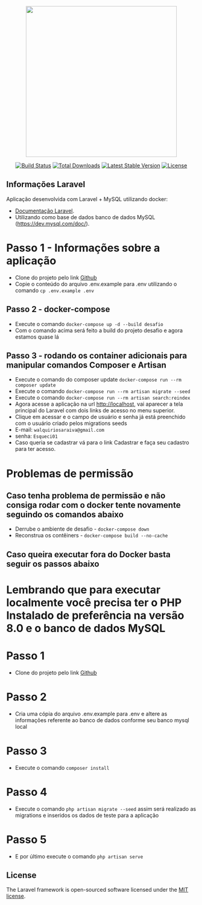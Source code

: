 <p align="center"><a href="https://laravel.com" target="_blank"><img src="https://raw.githubusercontent.com/laravel/art/master/logo-lockup/5%20SVG/2%20CMYK/1%20Full%20Color/laravel-logolockup-cmyk-red.svg" width="400"></a></p>

<p align="center">
<a href="https://travis-ci.org/laravel/framework"><img src="https://travis-ci.org/laravel/framework.svg" alt="Build Status"></a>
<a href="https://packagist.org/packages/laravel/framework"><img src="https://img.shields.io/packagist/dt/laravel/framework" alt="Total Downloads"></a>
<a href="https://packagist.org/packages/laravel/framework"><img src="https://img.shields.io/packagist/v/laravel/framework" alt="Latest Stable Version"></a>
<a href="https://packagist.org/packages/laravel/framework"><img src="https://img.shields.io/packagist/l/laravel/framework" alt="License"></a>
</p>

## Informações Laravel

Aplicação desenvolvida com Laravel + MySQL utilizando docker:

- [Documentação Laravel](https://laravel.com/docs/8.x).
- Utilizando como base de dados banco de dados MySQL (https://dev.mysql.com/doc/).

# Passo 1 - Informações sobre a aplicação
- Clone do projeto pelo link [Github](https://github.com/walquiriosaraiva/desafio.git)
- Copie o conteúdo do arquivo .env.example para .env utilizando o comando `cp .env.example .env`
## Passo 2 - docker-compose
- Execute o comando `docker-compose up -d --build desafio`
- Com o comando acima será feito a build do projeto desafio e agora estamos quase lá

## Passo 3 - rodando os container adicionais para manipular comandos Composer e Artisan
- Execute o comando do composer update `docker-compose run --rm composer update`
- Execute o comando `docker-compose run --rm artisan migrate --seed`
- Execute o comando `docker-compose run --rm artisan search:reindex`
- Agora acesse a aplicação na url [http://localhost](http://localhost), vai aparecer a tela principal do Laravel com dois links de acesso no menu superior.
- Clique em acessar e o campo de usuário e senha já está preenchido com o usuário criado pelos migrations seeds
- E-mail: `walquiriosaraiva@gmail.com`
- senha: `Esqueci01`
- Caso queria se cadastrar vá para o link Cadastrar e faça seu cadastro para ter acesso.

# Problemas de permissão
## Caso tenha problema de permissão e não consiga rodar com o docker tente novamente seguindo os comandos abaixo
- Derrube o ambiente de desafio - `docker-compose down`
- Reconstrua os contêiners - `docker-compose build --no-cache`

## Caso queira executar fora do Docker basta seguir os passos abaixo
# Lembrando que para executar localmente você precisa ter o PHP Instalado de preferência na versão 8.0 e o banco de dados MySQL

# Passo 1
- Clone do projeto pelo link [Github](https://github.com/walquiriosaraiva/desafio.git)

# Passo 2
- Cria uma cópia do arquivo .env.example para .env e altere as informações referente ao banco de dados conforme seu banco mysql local

# Passo 3
- Execute o comando `composer install`

# Passo 4
- Execute o comando `php artisan migrate --seed` assim será realizado as migrations e inseridos os dados de teste para a aplicação

# Passo 5
- E por último execute o comando `php artisan serve`

## License

The Laravel framework is open-sourced software licensed under the [MIT license](https://opensource.org/licenses/MIT).
